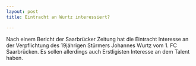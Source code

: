 ```yaml
---
layout: post
title: Eintracht an Wurtz interessiert?

---
```


Nach einem Bericht der Saarbrücker Zeitung hat die Eintracht Interesse an der Verpflichtung des 19jährigen Stürmers Johannes Wurtz vom 1. FC Saarbrücken. Es sollen allerdings auch Erstligisten Interesse an dem Talent haben.


